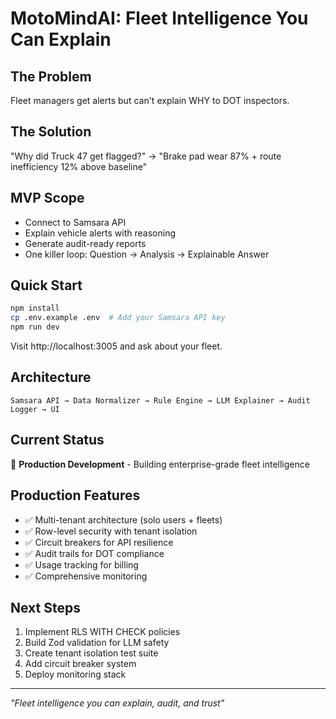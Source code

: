 # MotoMindAI: Fleet Intelligence You Can Explain

## The Problem
Fleet managers get alerts but can't explain WHY to DOT inspectors.

## The Solution
"Why did Truck 47 get flagged?" → "Brake pad wear 87% + route inefficiency 12% above baseline"

## MVP Scope
- Connect to Samsara API
- Explain vehicle alerts with reasoning
- Generate audit-ready reports
- One killer loop: Question → Analysis → Explainable Answer

## Quick Start
```bash
npm install
cp .env.example .env  # Add your Samsara API key
npm run dev
```

Visit http://localhost:3005 and ask about your fleet.

## Architecture
```
Samsara API → Data Normalizer → Rule Engine → LLM Explainer → Audit Logger → UI
```

## Current Status
🚧 **Production Development** - Building enterprise-grade fleet intelligence

## Production Features
- ✅ Multi-tenant architecture (solo users + fleets)
- ✅ Row-level security with tenant isolation
- ✅ Circuit breakers for API resilience
- ✅ Audit trails for DOT compliance
- ✅ Usage tracking for billing
- ✅ Comprehensive monitoring

## Next Steps
1. Implement RLS WITH CHECK policies
2. Build Zod validation for LLM safety
3. Create tenant isolation test suite
4. Add circuit breaker system
5. Deploy monitoring stack

---

*"Fleet intelligence you can explain, audit, and trust"*
